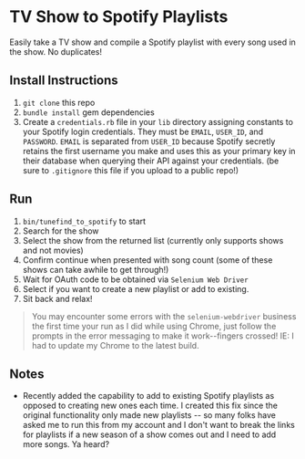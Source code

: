 # TV Show to Spotify Playlists
Easily take a TV show and compile a Spotify playlist with every song used in the show. No duplicates!

## Install Instructions
1. ```git clone``` this repo
1. ```bundle install``` gem dependencies
1. Create a ```credentials.rb``` file in your ```lib``` directory assigning constants to your Spotify login credentials. They must be ```EMAIL```, ```USER_ID```, and ```PASSWORD```. ```EMAIL``` is separated from ```USER_ID``` because Spotify secretly retains the first username you make and uses this as your primary key in their database when querying their API against your credentials. (be sure to ```.gitignore``` this file if you upload to a public repo!)

## Run
1. ```bin/tunefind_to_spotify``` to start
1. Search for the show
1. Select the show from the returned list (currently only supports shows and not movies)
1. Confirm continue when presented with song count (some of these shows can take awhile to get through!)
1. Wait for OAuth code to be obtained via ```Selenium Web Driver```
1. Select if you want to create a new playlist or add to existing.
1. Sit back and relax!
> You may encounter some errors with the ```selenium-webdriver``` business the first time your run as I did while using Chrome, just follow the prompts in the error messaging to make it work--fingers crossed! IE: I had to update my Chrome to the latest build.

## Notes
- Recently added the capability to add to existing Spotify playlists as opposed to creating new ones each time. I created this fix since the original functionality only made new playlists -- so many folks have asked me to run this from my account and I don't want to break the links for playlists if a new season of a show comes out and I need to add more songs. Ya heard?


